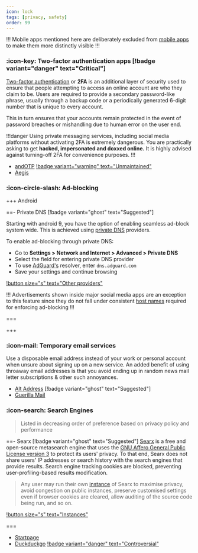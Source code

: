 ```yaml
---
icon: lock
tags: [privacy, safety]
order: 99
---
```


!!!
Mobile apps mentioned here are deliberately excluded from [mobile apps](/guides/software/#mobile-apps) to make them more distinctly visible
!!!

### :icon-key: Two-factor authentication apps [!badge variant="danger" text="Critical"]

[Two-factor authentication](https://en.wikipedia.org/wiki/Multi-factor_authentication#Mobile_phone-based_authentication) or **2FA** is an additional layer of security used to ensure that people attempting to access an online account are who they claim to be. Users are required to provide a secondary password-like phrase, usually through a backup code or a periodically generated 6-digit number that is unique to every account.

This in turn ensures that your accounts remain protected in the event of password breaches or mishandling due to human error on the user end.

!!!danger
Using private messaging services, including social media platforms without activating 2FA is extremely dangerous. You are practically asking to get **hacked, impersonated and doxxed online.** It is highly advised against turning-off 2FA for convenience purposes.
!!!

- [andOTP](https://github.com/andOTP/andOTP) [!badge variant="warning" text="Unmaintained"](https://forum.xda-developers.com/t/app-4-4-open-source-andotp-open-source-two-factor-authentication-for-android.3636993/post-87021655)
- [Aegis](https://github.com/beemdevelopment/Aegis)

### :icon-circle-slash: Ad-blocking

+++ Android

==- Private DNS [!badge variant="ghost" text="Suggested"]

Starting with android 9, you have the option of enabling seamless ad-block system wide. This is achieved using [private DNS](https://adguard.com/en/blog/adguard-dns-announcement.html) providers.

To enable ad-blocking through private DNS:

- Go to **Settings > Network and Internet > Advanced > Private DNS**
- Select the field for entering private DNS provider
- To use [AdGuard's](https://en.wikipedia.org/wiki/AdGuard) resolver, enter `dns.adguard.com`
- Save your settings and continue browsing

[!button size="s" text="Other providers"](https://dnsprivacy.org/public_resolvers/#dns-over-tls-dot)

!!!
Advertisements shown inside major social media apps are an exception to this feature since they do not fall under consistent [host names](https://en.wikipedia.org/wiki/Ad_blocking#Hosts_file_and_DNS_manipulation) required for enforcing ad-blocking
!!!

===

+++

### :icon-mail: Temporary email services

Use a disposable email address instead of your work or personal account when unsure about signing up on a new service. An added benefit of using throaway email addresses is that you avoid ending up in random news mail letter subscriptions & other such annoyances.

- [Alt Address](https://altaddress.org/) [!badge variant="ghost" text="Suggested"]
- [Guerilla Mail](https://www.guerrillamail.com/)

### :icon-search: Search Engines

> Listed in decreasing order of preference based on privacy policy and performance

==- Searx [!badge variant="ghost" text="Suggested"]
[Searx](https://github.com/searx/searx) is a free and open-source metasearch engine that uses the [GNU Affero General Public License version 3](https://www.gnu.org/licenses/agpl-3.0.en.html) to protect its users' privacy.
To that end, Searx does not share users' IP addresses or search history with the search engines that provide results. Search engine tracking cookies are blocked, preventing user-profiling-based results modification.

> Any user may run their own [instance](https://linuxreviews.org/Searx#What_it_is_and_isn.27t) of Searx to maximise privacy, avoid congestion on public instances, preserve customised settings even if browser cookies are cleared, allow auditing of the source code being run, and so on.

[!button size="s" text="Instances"](https://searx.space/)

===

- [Startpage](https://www.startpage.com/)
- [Duckduckgo](https://duckduckgo.com/) [!badge variant="danger" text="Controversial"](https://9to5mac.com/2022/05/25/duckduckgo-privacy-microsoft-permission-tracking/)
